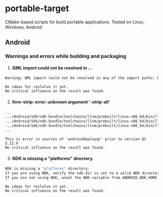 # portable-target
CMake-based scripts for build portable applications.
Tested on Linux, Windows, Android

## Android
### Warnings and errors while building and packaging

1. #### QML import could not be resolved in ...
```sh
Warning: QML import could not be resolved in any of the import paths: Material
```

`No ideas for reslolve it yet.`<br/>
`No critical influence on the result was found.`

2. #### llvm-strip: error: unknown argument '-strip-all'
```sh
...
.../Android/Sdk/ndk-bundle/toolchains/llvm/prebuilt/linux-x86_64/bin/llvm-strip: error: unknown argument '-strip-all'
.../Android/Sdk/ndk-bundle/toolchains/llvm/prebuilt/linux-x86_64/bin/llvm-strip: error: unknown argument '-strip-all'
.../Android/Sdk/ndk-bundle/toolchains/llvm/prebuilt/linux-x86_64/bin/llvm-strip: error: unknown argument '-strip-all'
...
```

`This is error in sources of 'androiddeployqt' prior to version Qt 5.12.9`<br/>
`No critical influence on the result was found.`

3. #### NDK is missing a "platforms" directory.
```sh
NDK is missing a "platforms" directory.
If you are using NDK, verify the ndk.dir is set to a valid NDK directory. It is currently set to .../Android/Sdk/ndk-bundle.
If you are not using NDK, unset the NDK variable from ANDROID_NDK_HOME or local.properties to remove this warning.
```
`No ideas for reslolve it yet.`<br/>
`No critical influence on the result was found.`
